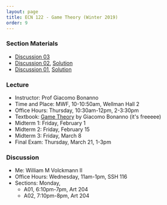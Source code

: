 ```yaml
---
layout: page
title: ECN 122 - Game Theory (Winter 2019)
order: 9
---
```



### Section Materials
* [Discussion 03](Discussion03.pdf)
* [Discussion 02](Discussion02.pdf), [Solution](Discussion02_sol.pdf)
* [Discussion 01](Discussion01.pdf), [Solution](Discussion01_sol.pdf)


### Lecture
* Instructor: Prof Giacomo Bonanno
* Time and Place: MWF, 10-10:50am, Wellman Hall 2
* Office Hours: Thursday, 10:30am-12pm, 2-3:30pm
* Textbook: [Game Theory](http://faculty.econ.ucdavis.edu/faculty/bonanno/GT_Book.html) by Giacomo Bonanno (it's freeeee)
* Midterm 1: Friday, February 1
* Midterm 2: Friday, February 15
* Midterm 3: Friday, March 8
* Final Exam: Thursday, March 21, 1-3pm


### Discussion
* Me: William M Volckmann II
* Office Hours: Wednesday, 11am-1pm, SSH 116
* Sections: Monday,
  * A01, 6:10pm-7pm, Art 204
  * A02, 7:10pm-8pm, Art 204
